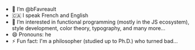 - 👋 I’m @bFavreault
- 🇨🇦 I speak French and English
- 👀 I’m interested in functional programming (mostly in the JS ecosystem), style development, color theory, typography, and many more...
- 😄 Pronouns: he
- ⚡ Fun fact: I'm a philosopher (studied up to Ph.D.) who turned bad...

<!---
bFavreault/bFavreault is a ✨ special ✨ repository because its `README.md` (this file) appears on your GitHub profile.
You can click the Preview link to take a look at your changes.
--->
